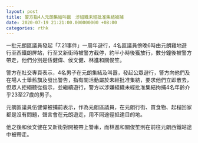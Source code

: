 ```yaml
---
layout: post
title: 警方指4人元朗集結叫囂　涉組織未經批准集結被捕
date: 2020-07-19 21:21:00.000000000 +08:00
categories: rthk
---
```


一批元朗區議員發起「7.21事件」一周年遊行，4名區議員傍晚6時由元朗雞地遊行至西鐵朗屏站，行至又新街時被警方截停，約半小時後獲放行，數分鐘後被警方帶走，他們分別是伍健偉、侯文健、林進和關俊笙。

警方在社交專頁表示，4名男子在元朗集結及叫囂，發起公眾遊行，警方向他們及在場人士舉藍旗及發出警告，指有關活動屬於未經批准集結，要求他們立即散去，但眾人拒絕聽從指示，並繼續遊行，警方以涉嫌組織未經批准集結拘捕4名年齡介乎23至27歲的男子。

元朗區議員伍健偉被捕前表示，作為元朗區議員，在元朗行街、買食物、起程回家都是沒有問題，聲言會在元朗遊走，用不同途徑抵達目的地。

他之後和侯文健在又新街對開被帶上警車，而林進和關俊笙則在前往元朗西鐵站途中被帶走。
